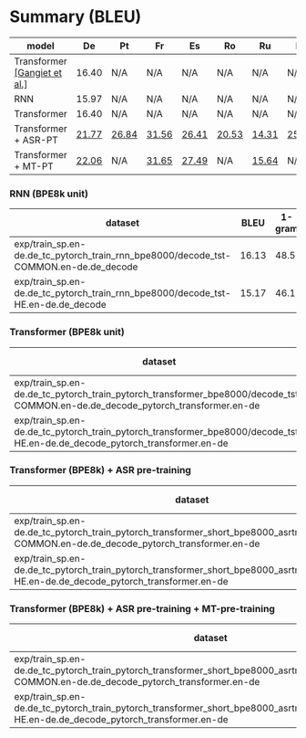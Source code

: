 # Summary (BLEU)
|model               |De   |Pt   |Fr   |Es   |Ro   |Ru   |Nl   |It   |
|--------------------|-----|-----|-----|-----|-----|-----|-----|-----|
|Transformer [[Gangiet et al.]]()         |16.40|N/A  |N/A  |N/A  |N/A  |N/A  |N/A  |N/A  |
|RNN                 |15.97|N/A  |N/A  |N/A  |N/A  |N/A  |N/A  |N/A  |
|Transformer         |16.40|N/A  |N/A  |N/A  |N/A  |N/A  |N/A  |N/A  |
|Transformer + ASR-PT|[21.77](https://drive.google.com/open?id=18zlGTLcwgr0PF1b6eZIANwJSMyOqqEjd)|[26.84](https://drive.google.com/open?id=1-vdZDN0YimYcrx3yearGgp5ismcVcIYr)|[31.56](https://drive.google.com/open?id=1GvUdGbBP2w7vPxIAD1i1r22oa_qABJev)|[26.41](https://drive.google.com/open?id=1ecd7FwWzc0p2HBHIvBUn7ImlL3bdjfMt)|[20.53](https://drive.google.com/open?id=1PZ-oqbrgBttUp8SyZy38zS_B07UW8GTG)|[14.31](https://drive.google.com/open?id=1IFG8TT_Shx3eJld3d7pNI5GrIHhTaIly)|[25.22](https://drive.google.com/open?id=19RbO7xkXBgGFXFXskqjpMrTr467ltuh2)|[21.46](https://drive.google.com/open?id=19Rf6DgibGJ8WTpVZcslmLPxTLl56FB-s)|
|Transformer + MT-PT |[22.06](https://drive.google.com/open?id=1jWmlGq5pzaKJsZ7SQmDXGIL3UEcSqWwp)|N/A  |[31.65](https://drive.google.com/open?id=1wFIAqxoBUioTKTLRLv29KzvphkUm3qdo)|[27.49](https://drive.google.com/open?id=1wFIAqxoBUioTKTLRLv29KzvphkUm3qdo)|N/A  |[15.64](https://drive.google.com/open?id=1wJ537O6iQPdrcLypx7Aa5c-a8Yz7uUH9)|N/A  |N/A  |


### RNN (BPE8k unit)
|dataset|BLEU|1-gram|2-gram|3-gram|4-gram|BP|ratio|hyp_len|ref_len|
|---|---|---|---|---|---|---|---|---|---|
|exp/train_sp.en-de.de_tc_pytorch_train_rnn_bpe8000/decode_tst-COMMON.en-de.de_decode|16.13|48.5|21.1|11.0|6.0|1.000|1.001|51532|51459|
|exp/train_sp.en-de.de_tc_pytorch_train_rnn_bpe8000/decode_tst-HE.en-de.de_decode|15.17|46.1|19.6|10.2|5.7|1.000|1.029|12682|12327|


### Transformer (BPE8k unit)
|dataset|BLEU|1-gram|2-gram|3-gram|4-gram|BP|ratio|hyp_len|ref_len|
|---|---|---|---|---|---|---|---|---|---|
|exp/train_sp.en-de.de_tc_pytorch_train_pytorch_transformer_bpe8000/decode_tst-COMMON.en-de.de_decode_pytorch_transformer.en-de|16.98|49.8|22.2|12.0|6.8|0.980|0.980|50439|51459|
|exp/train_sp.en-de.de_tc_pytorch_train_pytorch_transformer_bpe8000/decode_tst-HE.en-de.de_decode_pytorch_transformer.en-de|16.15|47.4|20.8|11.2|6.3|0.998|0.998|12301|12327|


### Transformer (BPE8k) + ASR pre-training
|dataset|BLEU|1-gram|2-gram|3-gram|4-gram|BP|ratio|hyp_len|ref_len|
|---|---|---|---|---|---|---|---|---|---|
|exp/train_sp.en-de.de_tc_pytorch_train_pytorch_transformer_short_bpe8000_asrtrans/decode_tst-COMMON.en-de.de_decode_pytorch_transformer.en-de|21.77|54.7|27.3|15.8|9.7|0.996|0.996|51260|51459|
|exp/train_sp.en-de.de_tc_pytorch_train_pytorch_transformer_short_bpe8000_asrtrans/decode_tst-HE.en-de.de_decode_pytorch_transformer.en-de|19.91|52.0|25.1|14.3|8.5|1.000|1.011|12457|12327|


### Transformer (BPE8k) + ASR pre-training + MT-pre-training
|dataset|BLEU|1-gram|2-gram|3-gram|4-gram|BP|ratio|hyp_len|ref_len|
|---|---|---|---|---|---|---|---|---|---|
|exp/train_sp.en-de.de_tc_pytorch_train_pytorch_transformer_short_bpe8000_asrtrans_mttrans/decode_tst-COMMON.en-de.de_decode_pytorch_transformer.en-de|22.06|55.2|27.7|16.2|10.0|0.990|0.991|50972|51459|
|exp/train_sp.en-de.de_tc_pytorch_train_pytorch_transformer_short_bpe8000_asrtrans_mttrans/decode_tst-HE.en-de.de_decode_pytorch_transformer.en-de|20.94|52.8|25.9|15.2|9.3|1.000|1.007|12411|12327|
